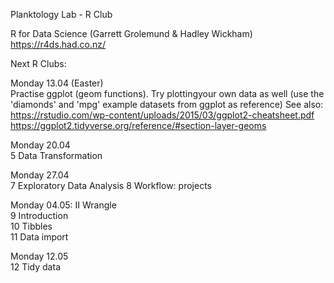 
Planktology Lab - R Club  

R for Data Science (Garrett Grolemund & Hadley Wickham)  
https://r4ds.had.co.nz/  


Next R Clubs:

Monday 13.04  (Easter)  
Practise ggplot (geom functions). Try plottingyour own data as well (use the 'diamonds' and 'mpg' example datasets from ggplot as reference)
See also:
https://rstudio.com/wp-content/uploads/2015/03/ggplot2-cheatsheet.pdf
https://ggplot2.tidyverse.org/reference/#section-layer-geoms

Monday 20.04  
5 Data Transformation

Monday 27.04  
7 Exploratory Data Analysis
8 Workflow: projects

Monday 04.05: II Wrangle  
9 Introduction  
10 Tibbles  
11 Data import  

Monday 12.05  
12 Tidy data
